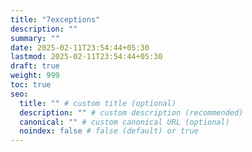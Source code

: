```yaml
---
title: "7exceptions"
description: ""
summary: ""
date: 2025-02-11T23:54:44+05:30
lastmod: 2025-02-11T23:54:44+05:30
draft: true
weight: 999
toc: true
seo:
  title: "" # custom title (optional)
  description: "" # custom description (recommended)
  canonical: "" # custom canonical URL (optional)
  noindex: false # false (default) or true
---
```

